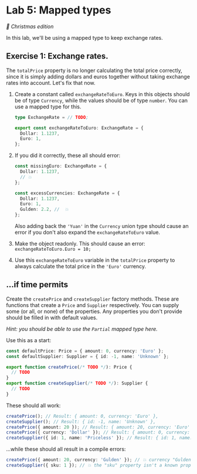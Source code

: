 # Lab 5: Mapped types

_🎄 Christmas edition_

In this lab, we'll be using a mapped type to keep exchange rates.

## Exercise 1: Exchange rates.

The `totalPrice` property is no longer calculating the total price correctly, since it is simply adding dollars and euros together without taking exchange rates into account. Let's fix that now.

1. Create a constant called `exchangeRateToEuro`. Keys in this objects should be of type `Currency`, while the values should be of type `number`. You can use a mapped type for this.

   ```ts
   type ExchangeRate = // TODO;

   export const exchangeRateToEuro: ExchangeRate = {
     Dollar: 1.1237,
     Euro: 1,
   };
   ```

1. If you did it correctly, these all should error:

   ```ts
   const missingEuro: ExchangeRate = {
     Dollar: 1.1237,
     // 💥
   };

   const excessCurrencies: ExchangeRate = {
     Dollar: 1.1237,
     Euro: 1,
     Gulden: 2.2, //  💥
   };
   ```

   Also adding back the `'Yuan'` in the `Currency` union type should cause an error if you don't also expand the `exchangeRateToEuro` value.

1. Make the object readonly. This should cause an error: `exchangeRateToEuro.Euro = 10;`

1. Use this `exchangeRateToEuro` variable in the `totalPrice` property to always calculate the total price in the `'Euro'` currency.

## ...if time permits

Create the `createPrice` and `createSupplier` factory methods. These are functions that create a `Price` and `Supplier` respectively. You can supply some (or all, or none) of the properties. Any properties you don't provide should be filled in with default values.

_Hint: you should be able to use the `Partial` mapped type here._

Use this as a start:

```ts
const defaultPrice: Price = { amount: 0, currency: 'Euro' };
const defaultSupplier: Supplier = { id: -1, name: 'Unknown' };

export function createPrice(/* TODO */): Price {
  // TODO
}
export function createSupplier(/* TODO */): Supplier {
  // TODO
}
```

These should all work:

```ts
createPrice(); // Result: { amount: 0, currency: 'Euro' },
createSupplier(); // Result: { id: -1, name: 'Unknown' },
createPrice({ amount: 20 }); // Result: { amount: 20, currency: 'Euro' },
createPrice({ currency: 'Dollar' }); // Result: { amount: 0, currency: 'Dollar' },
createSupplier({ id: 1, name: 'Priceless' }); // Result: { id: 1, name: 'Priceless' },
```

...while these should all result in a compile errors:

```ts
createPrice({ amount: 20, currency: 'Gulden' }); // 💥 currency "Gulden" does not exist
createSupplier({ sku: 1 }); // 💥 the "sku" property isn't a known property
```
